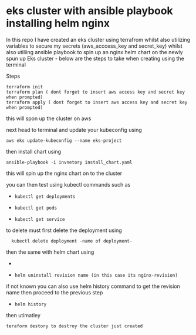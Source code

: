 # eks cluster with ansible playbook installing helm nginx 


In this repo I have created an eks cluster using terrafrom whilst also utilizing variables to secure my secrets (aws_acccess_key and secret_key) whilst also utiliing ansible playbook to spin up an nginx helm chart on the newly spun up Eks cluster - below are the steps to take when creating using the terminal 


Steps 

    terraform init
    terraform plan ( dont forget to insert aws access key and secret key when prompted)
    terraform apply ( dont forget to insert aws access key and secret key when prompted)
this will spon up the cluster on aws 

next head to terminal and update your kubeconfig using 

    aws eks update-kubeconfig --name eks-project

then install chart using 

    ansible-playbook -i invnetory install_chart.yaml

this will spin up the nginx chart on to the cluster 

you can then test using kubectl commands such as 

-     kubectl get deployments
-     kubectl get pods
-     kubectl get service

to delete must first delete the deployment using

      kubectl delete deployment -name of deployment-

then the same with helm chart using 

-
-     helm uninstall revision name (in this case its nginx-revision) 

if not known you can also use helm history command to get the revision name then proceed to the previous step 

-     helm history    

then utimatley 

    teraform destory to destroy the cluster just created 

 
  
